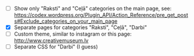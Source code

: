 - [ ] Show only "Raksti" and "Ceļā" categories on the main page, see: https://codex.wordpress.org/Plugin_API/Action_Reference/pre_get_posts#Exclude_categories_on_your_main_page
- [x] Separate pages for categories "Raksti", "Ceļā", "Darbi"
- [ ] Custom theme, similar to instagram or this page: http://www.creativemuseum.lv
- [ ] Separate CSS for "Darbi" (I guess)